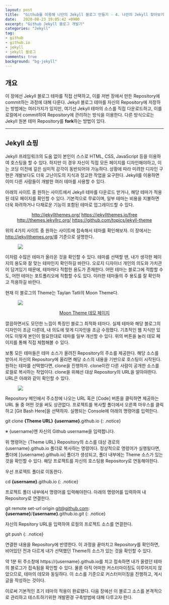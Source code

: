 ```yaml
---
layout: post
title:  "Github를 이용해 나만의 Jekyll 블로그 만들기 - 4. 나만의 Jekyll 찾아보기"
date:   2020-08-23 19:05:42 +0900
excerpt: "Github Jekyll 블로그 개발기"
categories: "Jekyll"
tag:
- github
- github.io
- jekyll
- jekyll 블로그
comments: true
background: "bg-jekyll"
---
```


## 개요

이 장에선 Jekyll 블로그 테마를 직접 선택하고, 이를 저번 장에서 만든 Repository에 commit하는 과정에 대해 다룬다. Jekyll 블로그 테마를 자신의 Repository에 저장하는 방법에는 여러가지가 있지만, 여기선 Jekyll 테마의 소스를 직접 다운로드하고, 이를 로컬에서 commit하여 Repository에 관리하는 방식을 이용한다. 다른 방식으로는 Jekyll 원본 테마 Repository를 **fork**하는 방법이 있다.

---
## Jekyll 쇼핑

Jekyll 프레임워크의 도움 없이 본인이 스스로 HTML, CSS, JavaScript 등을 이용하여 호스팅을 할 수 있다. 하지만 이 경우 자신이 직접 모든 페이지를 디자인해야하고, 이는 코딩 이전에 깊은 심미적 감각이 동반되어야 가능하다. 상황에 따라 미려한 디자인 구현은 개발보다도 더욱 고난이도의 지식과 정교한 작업을 요구한다. Jekyll를 이용하면 이미 다른 사람들이 개발한 여러 테마를 사용할 수 있다.

아래의 사이트 중 원하는 사이트에서 Jekyll 테마를 다운로드 받거나, 해당 테마가 적용된 데모 페이지를 확인할 수 있다. 기본적으로 무료이며, 일부 테마는 비용을 지불하면 더욱 화려하거나 다채로운 기능이 포함된 테마로 업그레이드할 수 있다.

<center>
	<a href="http://jekyllthemes.org/" class="btn btn-info" target="_blank">http://jekyllthemes.org/</a>
	<a href="https://jekyllthemes.io/free" class="btn btn-info" target="_blank">https://jekyllthemes.io/free</a>
	<a href="http://themes.jekyllrc.org/" class="btn btn-info" target="_blank">http://themes.jekyllrc.org/</a>
	<a href="https://github.com/topics/jekyll-theme" class="btn btn-info" target="_blank">https://github.com/topics/jekyll-theme</a>
</center>

위의 4가지 사이트 중 원하는 사이트에 접속해서 테마를 확인해보자. 이 장에서는 <a href="http://jekyllthemes.org/" target="_blank">http://jekyllthemes.org/</a>를 기준으로 설명한다.

<figure>
	<a href="https://user-images.githubusercontent.com/50317129/90974202-ec778400-e563-11ea-83c6-b3456a678e27.png">
		<img src="https://user-images.githubusercontent.com/50317129/90974202-ec778400-e563-11ea-83c6-b3456a678e27.png" class="w6" />
	</a>
</figure>

이처럼 수많은 테마가 올라온 것을 확인할 수 있다. 테마를 선택할 땐, 내가 생각한 페이지의 용도와 잘 맞는 테마인지 확인하길 바란다. 오로지 디자이너 개인의 의도와 가치관이 담겨있기 때문에, 테마마다 적합한 용도가 존재한다. 어떤 테마는 블로그에 적합할 수도, 어떤 테마는 포트폴리오에 적합할 수도 있다. 이러한 테마들의 주 용도를 잘 확인하고 적용하길 바란다.

현재 이 블로그의 Theme는 Taylan Tatli의 Moon Theme다.

<figure>
	<a href="https://user-images.githubusercontent.com/50317129/90974222-0f099d00-e564-11ea-8a87-beabec297376.png">
		<img src="https://user-images.githubusercontent.com/50317129/90974222-0f099d00-e564-11ea-8a87-beabec297376.png" class="w6" />
	</a>
</figure>

<center>
	<a href="http://taylantatli.github.io/Moon/" class="btn btn-primary" target="_blank">Moon Theme 데모 페이지</a>
</center>

깔끔하면서도 모던한 느낌이 특징인 블로그 최적화 테마다. 실제 테마와 해당 블로그의 디자인이 조금 다른데, 내 의도에 맞게 디자인을 조금 수정했다. 기초적인 웹 지식만 있어도 이렇게 본인이 필요한대로 테마를 일부 개선할 수 있다. 위의 버튼을 눌러 데모 페이지를 통해 직접 체험해볼 수 있다.

보통 모든 테마들은 테마 소스가 올려진 Repository의 주소를 제공한다. 해당 소스를 받아서 자신의 Repository에 올리면 해당 소스의 내용을 기반으로 호스팅이 시작된다. 원하는 테마를 선택했다면, clone을 진행하자. clone이란 다른 사람이 공개한 소스를 로컬로 복사하는 작업이다. clone을 위해선 대상 Repository의 URL을 알아야한다. URL은 아래와 같이 확인할 수 있다.

<figure>
	<a href="https://user-images.githubusercontent.com/50317129/90974184-b4704100-e563-11ea-8463-54495387cd70.png">
		<img src="https://user-images.githubusercontent.com/50317129/90974184-b4704100-e563-11ea-8463-54495387cd70.png" class="w6" />
	</a>
</figure>

Repository 메인에서 주소창에 나오는 URL 혹은 [Code] 버튼을 클릭하면 제공하는 URL 둘 중 어떤 것을 써도 상관없다. 프로젝트를 복사할 폴더에서 오른쪽 마우스를 클릭하고 [Git Bash Here]을 선택하자. 실행되는 Console에 아래의 명령어를 입력한다.

git clone **{Theme URL}** **{username}**.github.io
{: .notice}

<span class="color-red">※ {username}엔 자신의 Github username을 입력합니다.</span>

위 명령어는 {Theme URL} Repository의 소스를 대상 경로의 {username}.github.io 폴더로 복사하는 명령어다. 정상적으로 명령어가 실행됬다면, 폴더에 [{username}.github.io] 폴더가 생성되고, 폴더 내부에는 Theme 소스가 있는 것을 확인할 수 있다. 해당 프로젝트를 자신의 호스팅용 Repository로 연동해야한다.

우선 프로젝트 폴더로 이동한다.

cd **{username}**.github.io
{: .notice}

프로젝트 폴더 내부에서 명령어를 입력해야한다. 아래의 명령어를 입력하여 내 Repository로 연결한다.

git remote set-url origin git@github.com:**{username}**/**{username}**.github.io.git
{: .notice}

자신의 Repsitory URL을 입력하여 로컬의 프로젝트 소스를 연결한다.

git push
{: .notice}

연결한 내용을 Repository에 반영한다. 이 과정을 끝마치고 Repository를 확인하면, 비어있던 전과 다르게 내가 선택했던 Theme의 소스가 있는 것을 확인할 수 있다.

약 1분 뒤 주소창에 https://{username}.github.io를 치고 접속하면 내가 올렸던 테마의 블로그가 접속됨을 확인할 수 있다. 물론 아직 어떠한 커스터마이징도 이루어지지 않았으므로, 테마의 데모와 동일하다. 이 소스를 기준으로 커스터미이징을 진행하고, 게시글을 작성하는 것이다.

이로써 기본적인 초기 테마의 적용이 완료됐다. 다음 장에선 이 블로그 소스를 본격적으로 관리하고 테스트하기위한 개발환경 구축방법에 대해 다루고자 한다.